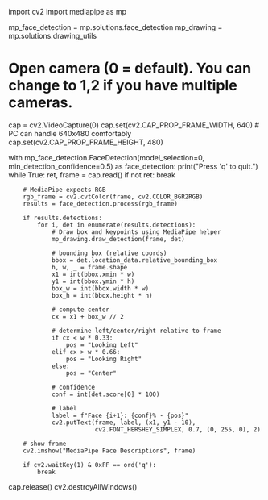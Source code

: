 import cv2
import mediapipe as mp

mp_face_detection = mp.solutions.face_detection
mp_drawing = mp.solutions.drawing_utils

# Open camera (0 = default). You can change to 1,2 if you have multiple cameras.
cap = cv2.VideoCapture(0)
cap.set(cv2.CAP_PROP_FRAME_WIDTH, 640)   # PC can handle 640x480 comfortably
cap.set(cv2.CAP_PROP_FRAME_HEIGHT, 480)

with mp_face_detection.FaceDetection(model_selection=0, min_detection_confidence=0.5) as face_detection:
    print("Press 'q' to quit.")
    while True:
        ret, frame = cap.read()
        if not ret:
            break

        # MediaPipe expects RGB
        rgb_frame = cv2.cvtColor(frame, cv2.COLOR_BGR2RGB)
        results = face_detection.process(rgb_frame)

        if results.detections:
            for i, det in enumerate(results.detections):
                # Draw box and keypoints using MediaPipe helper
                mp_drawing.draw_detection(frame, det)

                # bounding box (relative coords)
                bbox = det.location_data.relative_bounding_box
                h, w, _ = frame.shape
                x1 = int(bbox.xmin * w)
                y1 = int(bbox.ymin * h)
                box_w = int(bbox.width * w)
                box_h = int(bbox.height * h)

                # compute center
                cx = x1 + box_w // 2

                # determine left/center/right relative to frame
                if cx < w * 0.33:
                    pos = "Looking Left"
                elif cx > w * 0.66:
                    pos = "Looking Right"
                else:
                    pos = "Center"

                # confidence
                conf = int(det.score[0] * 100)

                # label
                label = f"Face {i+1}: {conf}% - {pos}"
                cv2.putText(frame, label, (x1, y1 - 10),
                            cv2.FONT_HERSHEY_SIMPLEX, 0.7, (0, 255, 0), 2)

        # show frame
        cv2.imshow("MediaPipe Face Descriptions", frame)

        if cv2.waitKey(1) & 0xFF == ord('q'):
            break

cap.release()
cv2.destroyAllWindows()
